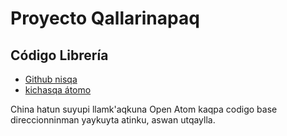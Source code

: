 # Proyecto Qallarinapaq

## Código Librería

* [Github nisqa](https://github.com/3TiSite)
* [kichasqa átomo](https://atomgit.com/orgs/3ti)

China hatun suyupi llamk'aqkuna Open Atom kaqpa codigo base direccionninman yaykuyta atinku, aswan utqaylla.
